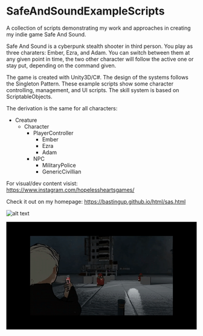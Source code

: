 # SafeAndSoundExampleScripts
A collection of scripts demonstrating my work and approaches in creating my indie game Safe And Sound.

Safe And Sound is a cyberpunk stealth shooter in third person. You play as three charaters: Ember, Ezra, and Adam. You can switch between them at any given point in time, the two other character will follow the active one or stay put, depending on the command given.

The game is created with Unity3D/C#. The design of the systems follows the Singleton Pattern. These example scripts show some character controlling, management, and UI scripts.
The skill system is based on ScriptableObjects.

The derivation is the same for all characters:
- Creature
  - Character
    - PlayerController
      - Ember
      - Ezra
      - Adam
    - NPC
      - MilitaryPolice
      - GenericCivillian

For visual/dev content visist:
https://www.instagram.com/hopelessheartsgames/

Check it out on my homepage:
https://bastingup.github.io/html/sas.html

![alt text](./Images/sas_01.gif)

![alt text](./Images/sas_02.gif)
